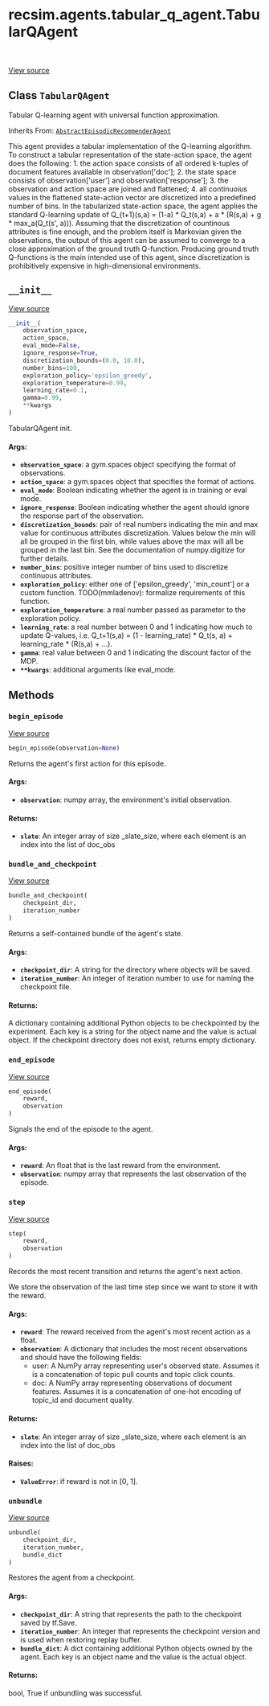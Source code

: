 <div itemscope itemtype="http://developers.google.com/ReferenceObject">
<meta itemprop="name" content="recsim.agents.tabular_q_agent.TabularQAgent" />
<meta itemprop="path" content="Stable" />
<meta itemprop="property" content="__init__"/>
<meta itemprop="property" content="begin_episode"/>
<meta itemprop="property" content="bundle_and_checkpoint"/>
<meta itemprop="property" content="end_episode"/>
<meta itemprop="property" content="step"/>
<meta itemprop="property" content="unbundle"/>
</div>

# recsim.agents.tabular_q_agent.TabularQAgent

<table class="tfo-notebook-buttons tfo-api" align="left">
</table>

<a target="_blank" href="https://github.com/google-research/recsim/agents/tabular_q_agent.py">View
source</a>

## Class `TabularQAgent`

Tabular Q-learning agent with universal function approximation.

Inherits From:
[`AbstractEpisodicRecommenderAgent`](../../../recsim/agent/AbstractEpisodicRecommenderAgent.md)

<!-- Placeholder for "Used in" -->

This agent provides a tabular implementation of the Q-learning algorithm. To
construct a tabular representation of the state-action space, the agent does the
following: 1. the action space consists of all ordered k-tuples of document
features available in observation['doc']; 2. the state space consists of
observation['user'] and observation['response']; 3. the observation and action
space are joined and flattened; 4. all continuoius values in the flattened
state-action vector are discretized into a predefined number of bins. In the
tabularized state-action space, the agent applies the standard Q-learning update
of Q_{t+1}(s,a) = (1-a) * Q_t(s,a) + a * (R(s,a) + g * max_a(Q_t(s', a))).
Assuming that the discretization of countinous attributes is fine enough, and
the problem itself is Markovian given the observations, the output of this agent
can be assumed to converge to a close approximation of the ground truth
Q-function. Producing ground truth Q-functions is the main intended use of this
agent, since discretization is prohibitively expensive in high-dimensional
environments.

<h2 id="__init__"><code>__init__</code></h2>

<a target="_blank" href="https://github.com/google-research/recsim/agents/tabular_q_agent.py">View
source</a>

```python
__init__(
    observation_space,
    action_space,
    eval_mode=False,
    ignore_response=True,
    discretization_bounds=(0.0, 10.0),
    number_bins=100,
    exploration_policy='epsilon_greedy',
    exploration_temperature=0.99,
    learning_rate=0.1,
    gamma=0.99,
    **kwargs
)
```

TabularQAgent init.

#### Args:

*   <b>`observation_space`</b>: a gym.spaces object specifying the format of
    observations.
*   <b>`action_space`</b>: a gym.spaces object that specifies the format of
    actions.
*   <b>`eval_mode`</b>: Boolean indicating whether the agent is in training or
    eval mode.
*   <b>`ignore_response`</b>: Boolean indicating whether the agent should ignore
    the response part of the observation.
*   <b>`discretization_bounds`</b>: pair of real numbers indicating the min and
    max value for continuous attributes discretization. Values below the min
    will all be grouped in the first bin, while values above the max will all be
    grouped in the last bin. See the documentation of numpy.digitize for further
    details.
*   <b>`number_bins`</b>: positive integer number of bins used to discretize
    continuous attributes.
*   <b>`exploration_policy`</b>: either one of ['epsilon_greedy', 'min_count']
    or a custom function. TODO(mmladenov): formalize requirements of this
    function.
*   <b>`exploration_temperature`</b>: a real number passed as parameter to the
    exploration policy.
*   <b>`learning_rate`</b>: a real number between 0 and 1 indicating how much to
    update Q-values, i.e. Q_t+1(s,a) = (1 - learning_rate) * Q_t(s, a) +
    learning_rate * (R(s,a) + ...).
*   <b>`gamma`</b>: real value between 0 and 1 indicating the discount factor of
    the MDP.
*   <b>`**kwargs`</b>: additional arguments like eval_mode.

## Methods

<h3 id="begin_episode"><code>begin_episode</code></h3>

<a target="_blank" href="https://github.com/google-research/recsim/agent.py">View
source</a>

```python
begin_episode(observation=None)
```

Returns the agent's first action for this episode.

#### Args:

*   <b>`observation`</b>: numpy array, the environment's initial observation.

#### Returns:

*   <b>`slate`</b>: An integer array of size _slate_size, where each element is
    an index into the list of doc_obs

<h3 id="bundle_and_checkpoint"><code>bundle_and_checkpoint</code></h3>

<a target="_blank" href="https://github.com/google-research/recsim/agents/tabular_q_agent.py">View
source</a>

```python
bundle_and_checkpoint(
    checkpoint_dir,
    iteration_number
)
```

Returns a self-contained bundle of the agent's state.

#### Args:

*   <b>`checkpoint_dir`</b>: A string for the directory where objects will be
    saved.
*   <b>`iteration_number`</b>: An integer of iteration number to use for naming
    the checkpoint file.

#### Returns:

A dictionary containing additional Python objects to be checkpointed by the
experiment. Each key is a string for the object name and the value is actual
object. If the checkpoint directory does not exist, returns empty dictionary.

<h3 id="end_episode"><code>end_episode</code></h3>

<a target="_blank" href="https://github.com/google-research/recsim/agents/tabular_q_agent.py">View
source</a>

```python
end_episode(
    reward,
    observation
)
```

Signals the end of the episode to the agent.

#### Args:

*   <b>`reward`</b>: An float that is the last reward from the environment.
*   <b>`observation`</b>: numpy array that represents the last observation of
    the episode.

<h3 id="step"><code>step</code></h3>

<a target="_blank" href="https://github.com/google-research/recsim/agents/tabular_q_agent.py">View
source</a>

```python
step(
    reward,
    observation
)
```

Records the most recent transition and returns the agent's next action.

We store the observation of the last time step since we want to store it with
the reward.

#### Args:

*   <b>`reward`</b>: The reward received from the agent's most recent action as
    a float.
*   <b>`observation`</b>: A dictionary that includes the most recent
    observations and should have the following fields:
    -   user: A NumPy array representing user's observed state. Assumes it is a
        concatenation of topic pull counts and topic click counts.
    -   doc: A NumPy array representing observations of document features.
        Assumes it is a concatenation of one-hot encoding of topic_id and
        document quality.

#### Returns:

*   <b>`slate`</b>: An integer array of size _slate_size, where each element is
    an index into the list of doc_obs

#### Raises:

*   <b>`ValueError`</b>: if reward is not in [0, 1].

<h3 id="unbundle"><code>unbundle</code></h3>

<a target="_blank" href="https://github.com/google-research/recsim/agents/tabular_q_agent.py">View
source</a>

```python
unbundle(
    checkpoint_dir,
    iteration_number,
    bundle_dict
)
```

Restores the agent from a checkpoint.

#### Args:

*   <b>`checkpoint_dir`</b>: A string that represents the path to the checkpoint
    saved by tf.Save.
*   <b>`iteration_number`</b>: An integer that represents the checkpoint version
    and is used when restoring replay buffer.
*   <b>`bundle_dict`</b>: A dict containing additional Python objects owned by
    the agent. Each key is an object name and the value is the actual object.

#### Returns:

bool, True if unbundling was successful.
